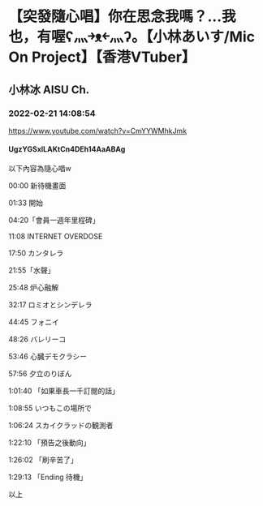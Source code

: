 # 【突發隨心唱】你在思念我嗎？...我也，有喔ʕ灬￫ᴥ￩灬ʔ。【小林あいす/Mic On Project】【香港VTuber】

## 小林冰 AISU Ch. 

### 2022-02-21 14:08:54

https://www.youtube.com/watch?v=CmYYWMhkJmk

#### UgzYGSxlLAKtCn4DEh14AaABAg

以下內容為隨心唱w

00:00 新待機畫面

01:33 開始

04:20「會員一週年里程碑」

11:08 INTERNET OVERDOSE

17:50 カンタレラ

21:55「水聲」

25:48  炉心融解

32:17 ロミオとシンデレラ

44:45 フォニイ

48:26 バレリーコ

53:46 心臓デモクラシー

57:56 夕立のりぼん

1:01:40 「如果車長一千訂閱的話」

1:08:55 いつもこの場所で

1:06:24 スカイクラッドの観測者

1:22:10 「預告之後動向」

1:26:02 「刷辛苦了」

1:29:13 「Ending 待機」

以上

